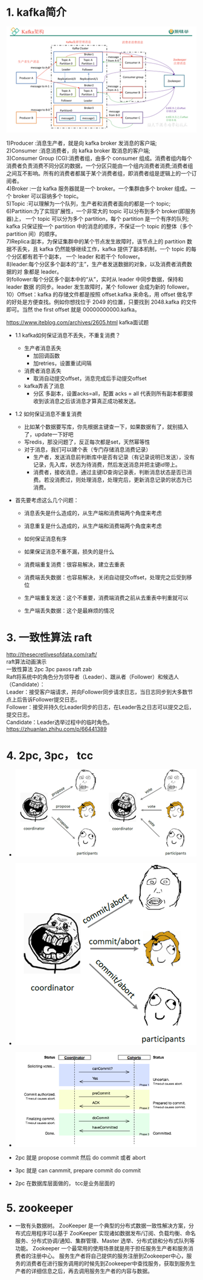 # 1. kafka简介

![](figure/kafka.png)

1)Producer :消息生产者，就是向 kafka broker 发消息的客户端;  
2)Consumer :消息消费者，向 kafka broker 取消息的客户端;  
3)Consumer Group (CG):消费者组，由多个 consumer 组成。消费者组内每个消费者负责消费不同分区的数据，一个分区只能由一个组内消费者消费;消费者组之间互不影响。所有的消费者都属于某个消费者组，即消费者组是逻辑上的一个订阅者。  
4)Broker :一台 kafka 服务器就是一个 broker。一个集群由多个 broker 组成。一个 broker 可以容纳多个 topic。  
5)Topic :可以理解为一个队列，生产者和消费者面向的都是一个 topic;   
6)Partition:为了实现扩展性，一个非常大的 topic 可以分布到多个 broker(即服务器)上， 一个 topic 可以分为多个 partition，每个 partition 是一个有序的队列; kafka 只保证按一个 partition 中的消息的顺序，不保证一个 topic 的整体（多个 partition 间）的顺序。  
7)Replica:副本，为保证集群中的某个节点发生故障时，该节点上的 partition 数据不丢失，且 kafka 仍然能够继续工作，kafka 提供了副本机制，一个 topic 的每个分区都有若干个副本， 一个 leader 和若干个 follower。  
8)leader:每个分区多个副本的“主”，生产者发送数据的对象，以及消费者消费数据的对 象都是 leader。  
9)follower:每个分区多个副本中的“从”，实时从 leader 中同步数据，保持和 leader 数据 的同步。leader 发生故障时，某个 follower 会成为新的 follower。  
10）Offset：kafka 的存储文件都是按照 offset.kafka 来命名，用 offset 做名字的好处是方便查找。例如你想找位于 2049 的位置，只要找到 2048.kafka 的文件即可。当然 the first offset 就是 00000000000.kafka。

https://www.iteblog.com/archives/2605.html kafka面试题

- 1.1 kafka如何保证消息不丢失，不重复消费？
    - 生产者消息丢失
        - 加回调函数
        - 加retries，设置重试间隔
    - 消费者消息丢失
        - 取消自动提交offset，消息完成后手动提交offset
    - kafka弄丢了消息
        - 分区 多副本，设置acks=all，配置 acks = all 代表则所有副本都要接收到该消息之后该消息才算真正成功被发送。
        
- 1.2 如何保证消息不重复消费
    - 比如某个数据要写库，你先根据主键查一下，如果数据有了，就别插入了，update一下好吧
    - 写redis，那没问题了，反正每次都是set，天然幂等性
    - 对于消息，我们可以建个表（专门存储消息消费记录）
        - 生产者，发送消息前判断库中是否有记录（有记录说明已发送），没有记录，先入库，状态为待消费，然后发送消息并把主键id带上。
        - 消费者，接收消息，通过主键ID查询记录表，判断消息状态是否已消费。若没消费过，则处理消息，处理完后，更新消息记录的状态为已消费。
     
- 首先要考虑这么几个问题：
    - 消息丢失是什么造成的，从生产端和消费端两个角度来考虑
    - 消息重复是什么造成的，从生产端和消费端两个角度来考虑
    - 如何保证消息有序
    - 如果保证消息不重不漏，损失的是什么
    
    - 消费端重复消费：很容易解决，建立去重表
    - 消费端丢失数据：也容易解决，关闭自动提交offset，处理完之后受到移位
    - 生产端重复发送：这个不重要，消费端消费之前从去重表中判重就可以
    - 生产端丢失数据：这个是最麻烦的情况 
    
# 3. 一致性算法 raft
http://thesecretlivesofdata.com/raft/  
raft算法动画演示  
一致性算法 2pc 3pc paxos raft zab  
Raft将系统中的角色分为领导者（Leader）、跟从者（Follower）和候选人（Candidate）：  
Leader：接受客户端请求，并向Follower同步请求日志，当日志同步到大多数节点上后告诉Follower提交日志。  
Follower：接受并持久化Leader同步的日志，在Leader告之日志可以提交之后，提交日志。  
Candidate：Leader选举过程中的临时角色。  
https://zhuanlan.zhihu.com/p/66441389

# 4. 2pc, 3pc， tcc
- ![](figure/2pc1.png)
- ![](figure/2pc3.png)

- ![](figure/3pc.png)

- 2pc 就是 propose commit 然后 do commit 或者 abort
- 3pc 就是 can canmmit, prepare commit do commit
- 2pc 在数据库层面做的， tcc是业务层面的


# 5. zookeeper
- 一致有头数据树。 
ZooKeeper 是一个典型的分布式数据一致性解决方案，分布式应用程序可以基于 ZooKeeper 实现诸如数据发布/订阅、负载均衡、命名服务、分布式协调/通知、集群管理、Master 选举、分布式锁和分布式队列等功能。
Zookeeper 一个最常用的使用场景就是用于担任服务生产者和服务消费者的注册中心。 服务生产者将自己提供的服务注册到Zookeeper中心，服务的消费者在进行服务调用的时候先到Zookeeper中查找服务，获取到服务生产者的详细信息之后，再去调用服务生产者的内容与数据。
